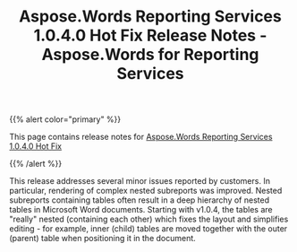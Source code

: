 ﻿---
title: Aspose.Words Reporting Services 1.0.4.0 Hot Fix Release Notes - Aspose.Words for Reporting Services
articleTitle: Aspose.Words Reporting Services 1.0.4.0 Hot Fix Release Notes
linktitle: Aspose.Words Reporting Services 1.0.4.0 Hot Fix Release Notes
description: "Aspose.Words Reporting Services 1.0.4.0 Hot Fix Release Notes – learn about the latest updates and fixes."
type: docs
weight: 120
url: /reportingservices/aspose-words-reporting-services-1-0-4-0-hot-fix-release-notes/
---

{{% alert color="primary" %}} 

This page contains release notes for [Aspose.Words Reporting Services 1.0.4.0 Hot Fix](https://downloads.aspose.com/words/reportingservices/new-releases/aspose.words-reporting-services-1.0.4.0-hot-fix/)

{{% /alert %}} 

This release addresses several minor issues reported by customers. In particular, rendering of complex nested subreports was improved. Nested subreports containing tables often result in a deep hierarchy of nested tables in Microsoft Word documents. Starting with v1.0.4, the tables are "really" nested (containing each other) which fixes the layout and simplifies editing - for example, inner (child) tables are moved together with the outer (parent) table when positioning it in the document.
